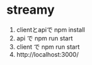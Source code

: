 # streamy
1. clientとapiで npm install
2. api で npm run start
3. client で npm run start
4. http://localhost:3000/
